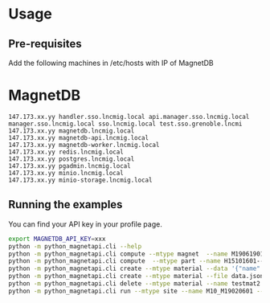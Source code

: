 # Usage

## Pre-requisites

Add the following machines in /etc/hosts with IP of MagnetDB

# MagnetDB

```
147.173.xx.yy handler.sso.lncmig.local api.manager.sso.lncmig.local manager.sso.lncmig.local sso.lncmig.local test.sso.grenoble.lncmi
147.173.xx.yy magnetdb.lncmig.local
147.173.xx.yy magnetdb-api.lncmig.local
147.173.xx.yy magnetdb-worker.lncmig.local
147.173.xx.yy redis.lncmig.local
147.173.xx.yy postgres.lncmig.local
147.173.xx.yy pgadmin.lncmig.local
147.173.xx.yy minio.lncmig.local
147.173.xx.yy minio-storage.lncmig.local
```

## Running the examples

You can find your API key in your profile page.

```bash
export MAGNETDB_API_KEY=xxx
python -m python_magnetapi.cli --help
python -m python_magnetapi.cli compute --mtype magnet  --name M19061901 --flow_params
python -m python_magnetapi.cli compute  --mtype part --name H15101601--hoop_stress
python -m python_magnetapi.cli create --mtype material --data '{"name": "tutu"}'
python -m python_magnetapi.cli create --mtype material --file data.json
python -m python_magnetapi.cli delete --mtype material --name testmat2
python -m python_magnetapi.cli run --mtype site --name M10_M19020601 --setup --method cfpdes --static --geometry Axi --model thelec --cooling mean --current 31000 12000 100
```

